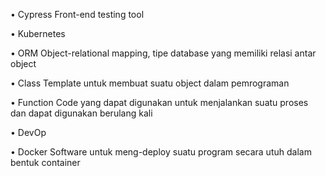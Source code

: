 • Cypress
Front-end testing tool

• Kubernetes

• ORM
Object-relational mapping, tipe database yang memiliki relasi antar object

• Class
Template untuk membuat suatu object dalam pemrograman

• Function
Code yang dapat digunakan untuk menjalankan suatu proses dan dapat digunakan berulang kali

• DevOp

• Docker
Software untuk meng-deploy suatu program secara utuh dalam bentuk container
